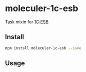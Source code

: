 # moleculer-1c-esb

Task mixin for [1C:ESB](https://v8.1c.ru/platforma/1s-shina/)

## Install

```sh
npm install moleculer-1c-esb --save
```

## Usage
